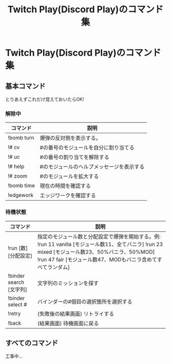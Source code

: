 ﻿---
layout: default
title: Twitch Play(Discord Play)のコマンド集
lang: ja_JP
---

# Twitch Play(Discord Play)のコマンド集

## 基本コマンド
とりあえずこれだけ覚えておいたらOK!

### 解除中

| コマンド | 説明 |
| ------ | --- |
| !bomb turn | 爆弾の反対側を表示する。|
| !# cv | #の番号のモジュールを自分に割り当てる |
| !# uc | #の番号の割り当てを解除する |
| !# help | #のモジュールのヘルプメッセージを表示する |
| !# zoom | #のモジュールを拡大する |
| !bomb time | 現在の時間を確認する |
| !edgework | エッジワークを確認する |

### 待機状態

| コマンド | 説明 |
| ------ | --- |
| !run \[数\] \[分配設定\] | 指定のモジュール数と分配設定で爆弾を開始する。例: !run 11 vanilla \[モジュール数11、全てバニラ\] !run 23 mixed \[モジュール数23、50%バニラ、50%MOD\] !run 47 fair \[モジュール数47、MODもバニラ含めてすべてランダム\] |
| !binder search \[文字列\] | 文字列のミッションを探す |
| !binder select # | バインダーの#個目の選択箇所を選択する | 
| !retry | (失敗後の結果画面) リトライする |
| !back | (結果画面) 待機画面に戻る |

## すべてのコマンド

工事中...
